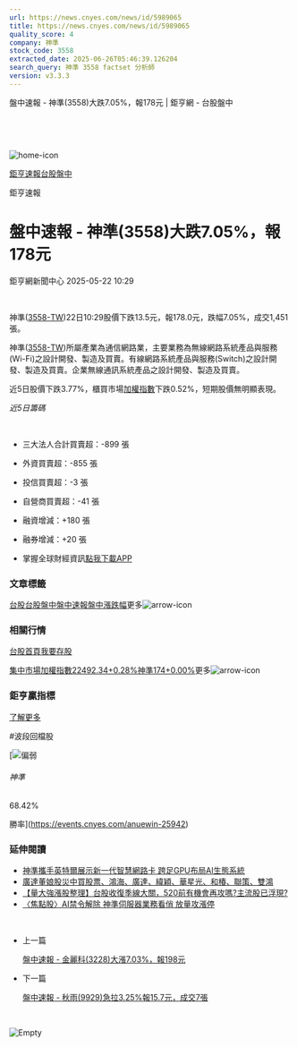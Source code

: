 ```yaml
---
url: https://news.cnyes.com/news/id/5989065
title: https://news.cnyes.com/news/id/5989065
quality_score: 4
company: 神準
stock_code: 3558
extracted_date: 2025-06-26T05:46:39.126204
search_query: 神準 3558 factset 分析師
version: v3.3.3
---
```


盤中速報 - 神準(3558)大跌7.05%，報178元 | 鉅亨網 - 台股盤中

‌

‌

![home-icon](/assets/icons/breadCrumb/symbol-icon-home.svg)

[鉅亨速報](/news/cat/anue_live)[台股盤中](/news/cat/tw_live)

鉅亨速報

# 盤中速報 - 神準(3558)大跌7.05%，報178元

鉅亨網新聞中心 2025-05-22 10:29

‌

神準([3558-TW](https://www.cnyes.com/twstock/3558))22日10:29股價下跌13.5元，報178.0元，跌幅7.05%，成交1,451張。

神準([3558-TW](https://www.cnyes.com/twstock/3558))所屬產業為通信網路業，主要業務為無線網路系統產品與服務(Wi-Fi)之設計開發、製造及買賣。有線網路系統產品與服務(Switch)之設計開發、製造及買賣。企業無線通訊系統產品之設計開發、製造及買賣。

近5日股價下跌3.77%，櫃買市場[加權指數](https://invest.cnyes.com/index/TWS/TSE01)下跌0.52%，短期股價無明顯表現。

*近5日籌碼*

‌

* 三大法人合計買賣超：-899 張
* 外資買賣超：-855 張
* 投信買賣超：-3 張
* 自營商買賣超：-41 張
* 融資增減：+180 張
* 融券增減：+20 張

* 掌握全球財經資訊[點我下載APP](http://www.cnyes.com/app/?utm_source=mweb&utm_medium=HamMenuBanner&utm_campaign=fixed&utm_content=entr)

### 文章標籤

[台股](https://news.cnyes.com/tag/台股 "台股")[台股盤中](https://news.cnyes.com/tag/台股盤中 "台股盤中")[盤中速報](https://news.cnyes.com/tag/盤中速報 "盤中速報")[盤中漲跌幅](https://news.cnyes.com/tag/盤中漲跌幅 "盤中漲跌幅")更多![arrow-icon](/assets/icons/arrows/arrow-down.svg)

### 相關行情

[台股首頁](https://www.cnyes.com/twstock)[我要存股](https://supr.link/8OHaU)

[集中市場加權指數22492.34+0.28%](https://invest.cnyes.com/index/TWS/TSE01)[神準174+0.00%](https://www.cnyes.com/twstock/3558)更多![arrow-icon](/assets/icons/arrows/arrow-down.svg)

### 鉅亨贏指標

[了解更多](https://events.cnyes.com/anuewin-25942)

#波段回檔股

[![偏弱](/assets/icons/win-indicator/short.svg)

###### 神準

68.42%

勝率](https://events.cnyes.com/anuewin-25942)

### 延伸閱讀

* [神準攜手英特爾展示新一代智慧網路卡 跨足GPU布局AI生態系統](/news/id/5987735)
* [廣達董娘股災中買股票、鴻海、廣達、緯穎、華星光、和椿、聯策、雙鴻](/news/id/5979672)
* [【量大強漲股整理】台股收復季線大關，520前有機會再攻嗎?主流股已浮現?](/news/id/5979635)
* [〈焦點股〉AI禁令解除 神準伺服器業務看俏 放量攻漲停](/news/id/5979057)

‌

* 上一篇

  [盤中速報 - 金麗科(3228)大漲7.03%，報198元](/news/id/5989257)
* 下一篇

  [盤中速報 - 秋雨(9929)急拉3.25%報15.7元，成交7張](/news/id/5987816)

‌

![Empty](/assets/icons/skeleton/empty-image.svg)

‌
